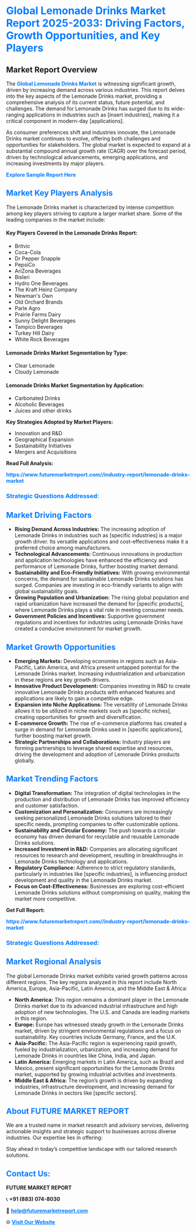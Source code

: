 <h1 style="color: #007BFF;">Global Lemonade Drinks Market Report 2025-2033: Driving Factors, Growth Opportunities, and Key Players</h1>

<section id="overview">
<h2>Market Report Overview</h2>
<p>The <a href="https://www.futuremarketreport.com//industry-report/lemonade-drinks-market" style="color: #007BFF; text-decoration: none;"><strong>Global Lemonade Drinks Market</strong></a> is witnessing significant growth, driven by increasing demand across various industries. This report delves into the key aspects of the Lemonade Drinks market, providing a comprehensive analysis of its current status, future potential, and challenges. The demand for Lemonade Drinks has surged due to its wide-ranging applications in industries such as [insert industries], making it a critical component in modern-day [applications].</p>
<p>As consumer preferences shift and industries innovate, the Lemonade Drinks market continues to evolve, offering both challenges and opportunities for stakeholders. The global market is expected to expand at a substantial compound annual growth rate (CAGR) over the forecast period, driven by technological advancements, emerging applications, and increasing investments by major players.</p>
</section>

<section id="overview">
<p><a href="https://www.futuremarketreport.com//request-sample/reportId=63565" style="color: #007BFF; text-decoration: none;"><strong>Explore Sample Report Here</strong></a></p>
</section>

<section id="key-players">
<h2 style="color: #007BFF;">Market Key Players Analysis</h2>
<p>The Lemonade Drinks market is characterized by intense competition among key players striving to capture a larger market share. Some of the leading companies in the market include:</p>
<h4>Key Players Covered in the Lemonade Drinks Report:</h4>
<ul><li>Britvic</li><li>Coca-Cola</li><li>Dr Pepper Snapple</li><li>PepsiCo</li><li>AriZona Beverages</li><li>Bisleri</li><li>Hydro One Beverages</li><li>The Kraft Heinz Company</li><li>Newman&#039;s Own</li><li>Old Orchard Brands</li><li>Parle Agro</li><li>Prairie Farms Dairy</li><li>Sunny Delight Beverages</li><li>Tampico Beverages</li><li>Turkey Hill Dairy</li><li>White Rock Beverages</li></ul>
<h4>Lemonade Drinks Market Segmentation by Type:</h4>
<ul><li>Clear Lemonade</li><li>Cloudy Lemonade</li></ul>

<h4>Lemonade Drinks Market Segmentation by Application:</h4>
<ul><li>Carbonated Drinks</li><li>Alcoholic Beverages</li><li>Juices and other drinks</li></ul>
<p><strong>Key Strategies Adopted by Market Players:</strong></p>
<ul>
<li>Innovation and R&D</li>
<li>Geographical Expansion</li>
<li>Sustainability Initiatives</li>
<li>Mergers and Acquisitions</li>
</ul>
</section>

<section>
<p><strong>Read Full Analysis: </strong></p><a href="https://www.futuremarketreport.com//industry-report/lemonade-drinks-market" style="color: #007BFF; text-decoration: none;"><strong>https://www.futuremarketreport.com//industry-report/lemonade-drinks-market</strong></a>
<h3 style="color: #007BFF;">Strategic Questions Addressed:</h3>
</section>

<section id="driving-factors">
<h2 style="color: #007BFF;">Market Driving Factors</h2>
<ul>
<li><strong>Rising Demand Across Industries:</strong> The increasing adoption of Lemonade Drinks in industries such as [specific industries] is a major growth driver. Its versatile applications and cost-effectiveness make it a preferred choice among manufacturers.</li>
<li><strong>Technological Advancements:</strong> Continuous innovations in production and application technologies have enhanced the efficiency and performance of Lemonade Drinks, further boosting market demand.</li>
<li><strong>Sustainability and Eco-Friendly Initiatives:</strong> With growing environmental concerns, the demand for sustainable Lemonade Drinks solutions has surged. Companies are investing in eco-friendly variants to align with global sustainability goals.</li>
<li><strong>Growing Population and Urbanization:</strong> The rising global population and rapid urbanization have increased the demand for [specific products], where Lemonade Drinks plays a vital role in meeting consumer needs.</li>
<li><strong>Government Policies and Incentives:</strong> Supportive government regulations and incentives for industries using Lemonade Drinks have created a conducive environment for market growth.</li>
</ul>
</section>

<section id="growth-opportunities">
<h2 style="color: #007BFF;">Market Growth Opportunities</h2>
<ul>
<li><strong>Emerging Markets:</strong> Developing economies in regions such as Asia-Pacific, Latin America, and Africa present untapped potential for the Lemonade Drinks market. Increasing industrialization and urbanization in these regions are key growth drivers.</li>
<li><strong>Innovative Product Development:</strong> Companies investing in R&D to create innovative Lemonade Drinks products with enhanced features and applications are likely to gain a competitive edge.</li>
<li><strong>Expansion into Niche Applications:</strong> The versatility of Lemonade Drinks allows it to be utilized in niche markets such as [specific niches], creating opportunities for growth and diversification.</li>
<li><strong>E-commerce Growth:</strong> The rise of e-commerce platforms has created a surge in demand for Lemonade Drinks used in [specific applications], further boosting market growth.</li>
<li><strong>Strategic Partnerships and Collaborations:</strong> Industry players are forming partnerships to leverage shared expertise and resources, driving the development and adoption of Lemonade Drinks products globally.</li>
</ul>
</section>

<section id="trending-factors">
<h2 style="color: #007BFF;">Market Trending Factors</h2>
<ul>
<li><strong>Digital Transformation:</strong> The integration of digital technologies in the production and distribution of Lemonade Drinks has improved efficiency and customer satisfaction.</li>
<li><strong>Customization and Personalization:</strong> Consumers are increasingly seeking personalized Lemonade Drinks solutions tailored to their specific needs, prompting companies to offer customizable options.</li>
<li><strong>Sustainability and Circular Economy:</strong> The push towards a circular economy has driven demand for recyclable and reusable Lemonade Drinks solutions.</li>
<li><strong>Increased Investment in R&D:</strong> Companies are allocating significant resources to research and development, resulting in breakthroughs in Lemonade Drinks technology and applications.</li>
<li><strong>Regulatory Compliance:</strong> Adherence to strict regulatory standards, particularly in industries like [specific industries], is influencing product development and quality in the Lemonade Drinks market.</li>
<li><strong>Focus on Cost-Effectiveness:</strong> Businesses are exploring cost-efficient Lemonade Drinks solutions without compromising on quality, making the market more competitive.</li>
</ul>
</section>

<section>
<p><strong>Get Full Report: </strong></p><a href="https://www.futuremarketreport.com//industry-report/lemonade-drinks-market" style="color: #007BFF; text-decoration: none;"><strong>https://www.futuremarketreport.com//industry-report/lemonade-drinks-market</strong></a>
<h3 style="color: #007BFF;">Strategic Questions Addressed:</h3>
</section>


<section id="regional-analysis">
<h2 style="color: #007BFF;">Market Regional Analysis</h2>
<p>The global Lemonade Drinks market exhibits varied growth patterns across different regions. The key regions analyzed in this report include North America, Europe, Asia-Pacific, Latin America, and the Middle East & Africa:</p>
<ul>
<li><strong>North America:</strong> This region remains a dominant player in the Lemonade Drinks market due to its advanced industrial infrastructure and high adoption of new technologies. The U.S. and Canada are leading markets in this region.</li>
<li><strong>Europe:</strong> Europe has witnessed steady growth in the Lemonade Drinks market, driven by stringent environmental regulations and a focus on sustainability. Key countries include Germany, France, and the U.K.</li>
<li><strong>Asia-Pacific:</strong> The Asia-Pacific region is experiencing rapid growth, fueled by industrialization, urbanization, and increasing demand for Lemonade Drinks in countries like China, India, and Japan.</li>
<li><strong>Latin America:</strong> Emerging markets in Latin America, such as Brazil and Mexico, present significant opportunities for the Lemonade Drinks market, supported by growing industrial activities and investments.</li>
<li><strong>Middle East & Africa:</strong> The region’s growth is driven by expanding industries, infrastructure development, and increasing demand for Lemonade Drinks in sectors like [specific sectors].</li>
</ul>
</section>

<footer>
<h2 style="color: #007BFF;">About FUTURE MARKET REPORT</h2>
<p>We are a trusted name in market research and advisory services, delivering actionable insights and strategic support to businesses across diverse industries. Our expertise lies in offering:</p>

<p>Stay ahead in today’s competitive landscape with our tailored research solutions.</p>

<h2 style="color: #007BFF;">Contact Us:</h2>
<p><strong>FUTURE MARKET REPORT</strong></p>
<p>📞 <strong>+91 (883) 074-8030</strong></p>
<p>📧 <strong><a href="mailto:help@futuremarketreport.com" style="color: #007BFF;">help@futuremarketreport.com</a></strong></p>
<p>🌐 <strong><a href="https://www.futuremarketreport.com/" style="color: #007BFF;">Visit Our Website</a></strong></p>
</footer>
